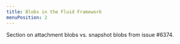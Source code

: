 ```yaml
---
title: Blobs in the Fluid Framework
menuPosition: 2
---
```


Section on attachment blobs vs. snapshot blobs from issue #6374.
